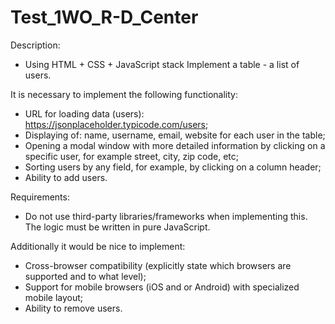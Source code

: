# Test_1WO_R-D_Center


Description:
  - Using HTML + CSS + JavaScript stack Implement a table - a list of users.
  
It is necessary to implement the following functionality:
  - URL for loading data (users): https://jsonplaceholder.typicode.com/users;
  - Displaying of: name, username, email, website for each user in the table;
  - Opening a modal window with more detailed information by clicking on a specific user, for example street,
    city, zip code, etc;
  - Sorting users by any field, for example, by clicking on a column header;
  - Ability to add users.

Requirements:
  - Do not use third-party libraries/frameworks when implementing this. The logic must be written in pure
    JavaScript.
    
Additionally it would be nice to implement:
  - Cross-browser compatibility (explicitly state which browsers are supported and to what level);
  - Support for mobile browsers (iOS and or Android) with specialized mobile layout;
  - Ability to remove users.
